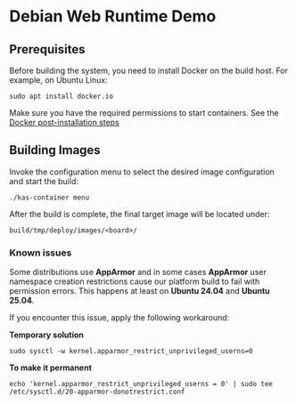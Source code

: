 # Debian Web Runtime Demo

## Prerequisites

Before building the system, you need to install Docker on the build host.
For example, on Ubuntu Linux:
```shell
sudo apt install docker.io
```

Make sure you have the required permissions to start containers.
See the [Docker post-installation steps](https://docs.docker.com/engine/install/linux-postinstall/)

## Building Images

Invoke the configuration menu to select the desired image configuration and start the build:
```shell
./kas-container menu
```


After the build is complete, the final target image will be located under:
```shell
build/tmp/deploy/images/<board>/
```

### Known issues

Some distributions use **AppArmor** and in some cases **AppArmor** user namespace creation restrictions cause our platform build to fail with permission errors.
This happens at least on **Ubuntu 24.04** and **Ubuntu 25.04**.

If you encounter this issue, apply the following workaround:

**Temporary solution**

`sudo sysctl -w kernel.apparmor_restrict_unprivileged_userns=0`

**To make it permanent**

`echo 'kernel.apparmor_restrict_unprivileged_userns = 0' | sudo tee /etc/sysctl.d/20-apparmor-donotrestrict.conf`
